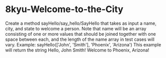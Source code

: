 # 8kyu-Welcome-to-the-City
Create a method sayHello/say_hello/SayHello that takes as input a name, city, and state to welcome a person. Note that name will be an array consisting of one or more values that should be joined together with one space between each, and the length of the name array in test cases will vary.  Example:  sayHello(['John', 'Smith'], 'Phoenix', 'Arizona') This example will return the string Hello, John Smith! Welcome to Phoenix, Arizona!
